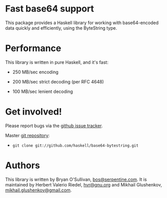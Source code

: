 # Fast base64 support

This package provides a Haskell library for working with base64-encoded
data quickly and efficiently, using the ByteString type.


# Performance

This library is written in pure Haskell, and it's fast:

* 250 MB/sec encoding

* 200 MB/sec strict decoding (per RFC 4648)

* 100 MB/sec lenient decoding


# Get involved!

Please report bugs via the
[github issue tracker](https://github.com/haskell/base64-bytestring).

Master [git repository](https://github.com/haskell/base64-bytestring):

* `git clone git://github.com/haskell/base64-bytestring.git`


# Authors

This library is written by Bryan O'Sullivan, <bos@serpentine.com>. It
is maintained by Herbert Valerio Riedel, <hvr@gnu.org> and Mikhail
Glushenkov, <mikhail.glushenkov@gmail.com>.
